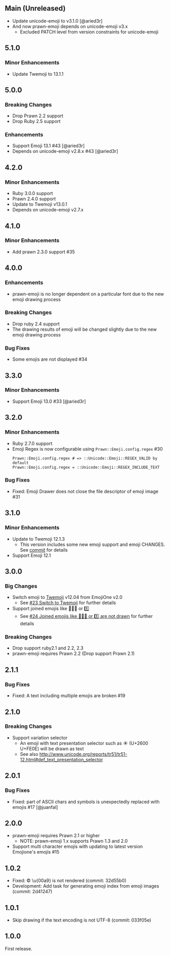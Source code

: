 ## Main (Unreleased)

* Update unicode-emoji to v3.1.0 [@aried3r]
* And now prawn-emoji depends on unicode-emoji v3.x
  * Excluded PATCH level from version constraints for unicode-emoji

## 5.1.0

### Minor Enhancements

* Update Twemoji to 13.1.1

## 5.0.0

### Breaking Changes

* Drop Prawn 2.2 support
* Drop Ruby 2.5 support

### Enhancements

 * Support Emoji 13.1 #43 [@aried3r]
 * Depends on unicode-emoji v2.8.x #43 [@aried3r]

## 4.2.0

### Minor Enhancements

* Ruby 3.0.0 support
* Prawn 2.4.0 support
* Update to Twemoji v13.0.1
* Depends on unicode-emoji v2.7.x

## 4.1.0

### Minor Enhancements

* Add prawn 2.3.0 support #35

## 4.0.0

### Enhancements

* prawn-emoji is no longer dependent on a particular font due to the new emoji drawing process

### Breaking Changes

* Drop ruby 2.4 support
* The drawing results of emoji will be changed slightly due to the new emoji drawing process

### Bug Fixes

* Some emojis are not displayed #34

## 3.3.0

### Minor Enhancements

 * Support Emoji 13.0 #33 [@aried3r]

## 3.2.0

### Minor Enhancements

 * Ruby 2.7.0 support
 * Emoji Regex is now configurable using `Prawn::Emoji.config.regex` #30
   ```
   Prawn::Emoji.config.regex # => ::Unicode::Emoji::REGEX_VALID by default
   Prawn::Emoji.config.regex = ::Unicode::Emoji::REGEX_INCLUDE_TEXT
   ```

### Bug Fixes

 * Fixed: Emoji Drawer does not close the file descriptor of emoji image #31

## 3.1.0

### Minor Enhancements

 * Update to Twemoji 12.1.3
   * This version includes some new emoji support and emoji CHANGES. See [commit](https://github.com/hidakatsuya/prawn-emoji/commit/96cb731d337721bf89be9463d270cc46962380d9) for details
 * Support Emoji 12.1

## 3.0.0

### Big Changes

 * Switch emoji to [Twemoji](https://github.com/twitter/twemoji) v12.04 from EmojiOne v2.0
   * See [#23 Switch to Twemoji](https://github.com/hidakatsuya/prawn-emoji/issues/23) for further details
 * Support joined emojis like 👨‍👨‍👦 or 1️⃣
   * See [#24 Joined emojis like 👨‍👨‍👦 or 1️⃣ are not drawn](https://github.com/hidakatsuya/prawn-emoji/issues/24) for further details

### Breaking Changes

 * Drop support ruby2.1 and 2.2, 2.3
 * prawn-emoji requires Prawn 2.2 (Drop support Prawn 2.1)

## 2.1.1

### Bug Fixes

 * Fixed: A text including multiple emojis are broken #19

## 2.1.0

### Breaking Changes

 * Support variation selector
   * An emoji with text presentation selector such as ☀︎ (U+2600 U+FE0E) will be drawn as text
   * See also http://www.unicode.org/reports/tr51/tr51-12.html#def_text_presentation_selector

## 2.0.1

### Bug Fixes

 * Fixed: part of ASCII chars and symbols is unexpectedly replaced with emojis #17 [@juanfal]

## 2.0.0

 * prawn-emoji requires Prawn 2.1 or higher
   - NOTE: prawn-emoji 1.x supports Prawn 1.3 and 2.0
 * Support multi character emojis with updating to latest version Emojione's emojis #15

## 1.0.2

 * Fixed: © \u{00a9} is not rendered (commit: 32d55b0)
 * Development: Add task for generating emoji index from emoji images (commit: 2d41247)

## 1.0.1

 * Skip drawing if the text encoding is not UTF-8 (commit: 033f05e)

## 1.0.0

First release.
